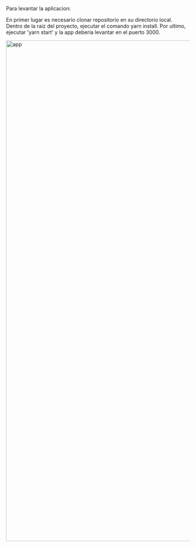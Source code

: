 
Para levantar la aplicacion:

En primer lugar es necesario clonar repositorio en su directorio local.
Dentro de la raiz del proyecto, ejecutar el comando yarn install.
Por ultimo, ejecutar 'yarn start' y la app deberia levantar en el puerto 3000.




<img width="1368" alt="app" src="https://user-images.githubusercontent.com/70720945/142932868-9cca01b1-a00b-44b2-8163-de3053d22918.png">

